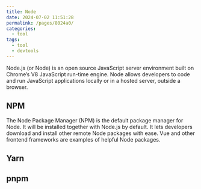 ```yaml
---
title: Node
date: 2024-07-02 11:51:28
permalink: /pages/8024a0/
categories: 
  - tool
tags: 
  - tool
  - devtools
---
```


Node.js (or Node) is an open source JavaScript server environment built on Chrome’s V8 JavaScript run-time engine. Node allows developers to code and run JavaScript applications locally or in a hosted server, outside a browser.

## NPM

The Node Package Manager (NPM) is the default package manager for Node. It will be installed together with Node.js by default. It lets developers download and install other remote Node packages with ease. Vue and other frontend frameworks are examples of helpful Node packages.

## Yarn

## pnpm
